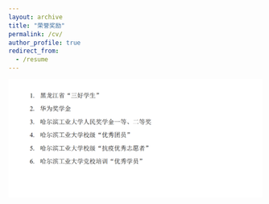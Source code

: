 ```yaml
---
layout: archive
title: "荣誉奖励"
permalink: /cv/
author_profile: true
redirect_from:
  - /resume
---
```

![rongyu](/images/rongyu.png)

